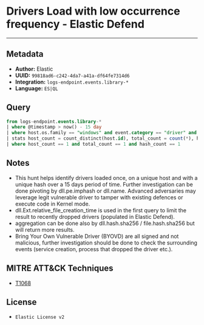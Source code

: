 # Drivers Load with low occurrence frequency - Elastic Defend

---

## Metadata

- **Author:** Elastic
- **UUID:** `99818ad6-c242-4da7-a41a-df64fe7314d6`
- **Integration:** `logs-endpoint.events.library-*`
- **Language:** `ES|QL`

## Query

```sql
from logs-endpoint.events.library-* 
| where @timestamp > now() - 15 day
| where host.os.family == "windows" and event.category == "driver" and event.action == "load" and dll.Ext.relative_file_creation_time <= 900
| stats host_count = count_distinct(host.id), total_count = count(*), hash_count = count_distinct(dll.hash.sha256) by dll.name, dll.pe.imphash
| where host_count == 1 and total_count == 1 and hash_count == 1
```

## Notes

- This hunt helps identify drivers loaded once, on a unique host and with a unique hash over a 15 days period of time. Further investigation can be done pivoting by dll.pe.imphash or dll.name. Advanced adversaries may leverage legit vulnerable driver to tamper with existing defences or execute code in Kernel mode.
- dll.Ext.relative_file_creation_time is used in the first query to limit the result to recently dropped drivers (populated in Elastic Defend).
- aggregation can be done also by dll.hash.sha256 / file.hash.sha256 but will return more results.
- Bring Your Own Vulnerable Driver (BYOVD) are all signed and not malicious, further investigation should be done to check the surrounding events (service creation, process that dropped the driver etc.).
## MITRE ATT&CK Techniques

- [T1068](https://attack.mitre.org/techniques//T1068)


## License

- `Elastic License v2`
